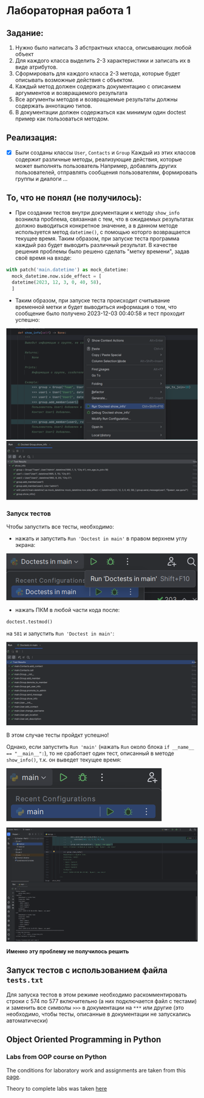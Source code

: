 # Лабораторная работа 1
## Задание:
1) Нужно было написать 3 абстрактных класса, описывающих любой объект
2) Для каждого класса выделить 2-3 характеристики и записать их в виде атрибутов.
3) Сформировать для каждого класса 2-3 метода, которые будет описывать возможные действия с объектом.
4) Каждый метод должен содержать документацию с описанием аргумментов и возвращаемого результата
5) Все аргументы методов и возвращаемые результаты должны содержать аннотацию типов.
6) В документации должен содержаться как минимум один doctest пример как пользоваться методом.

## Реализация:
- [x] Были созданы классы ```User```, ```Contacts``` и ```Group```
Каждый из этих классов содержит различные методы, реализующие действия, которые может выполнять пользователь
Например, добавлять других пользователей, отправлять сообщения пользователям, формировать группы и диалоги ...

## То, что не понял (не получилось):
- При создании тестов внутри документации к методу ```show_info``` возникла проблема, связанная с тем, что в ожидаемых результатах должно выводиться конкретное значение, а в данном методе используется метод ```datetime()```, с помощью которго возвращается текущее время. Таким образом, при запуске теста программа каждый раз будет выводить различный результат. В качестве решения проблемы было решено сделать "метку времени", задав своё время на входе:

```python
with patch('main.datetime') as mock_datetime:
  mock_datetime.now.side_effect = [
  datetime(2023, 12, 3, 0, 40, 58),
  ]
```

- Таким образом, при запуске теста происходит считывание временной метки и будет выводиться информация о том, что сообщение было получено 2023-12-03 00:40:58 и тест проходит успешно:

![Test show_info()](https://github.com/MatNepo/PythonCourseOOP/blob/Lab1/Screenshot%201.png)
![Test show_info()](https://github.com/MatNepo/PythonCourseOOP/blob/Lab1/Screenshot%202.png)

### Запуск тестов

Чтобы запустить все тесты, необходимо:
- нажать и запустить ```Run 'Doctest in main'``` в правом верхнем углу экрана:

![Test show_info()](https://github.com/MatNepo/PythonCourseOOP/blob/Lab1/Screenshot%203.png)

- нажать ПКМ в любой части кода после:
```python
doctest.testmod()
```
на ```581``` и запустить ```Run 'Doctest in main'```:

![Test show_info()](https://github.com/MatNepo/PythonCourseOOP/blob/Lab1/Screenshot%204.png)

В этом случае тесты пройдкт успешно!

Однако, если запустить ```Run 'main'``` (нажать ```Run``` около блока ```if __name__ == "__main__":```), то не сработает один тест, описанный в методе ```show_info()```, т.к. он выведет текущее время:

![Test show_info()](https://github.com/MatNepo/PythonCourseOOP/blob/Lab1/Screenshot%205.png)

![Test show_info()](https://github.com/MatNepo/PythonCourseOOP/blob/Lab1/Screenshot%206.png)


**Именно эту проблему не получилось решить**


## Запуск тестов c использованием файла ```tests.txt```

Для запуска тестов в этом режиме необходимо раскомментировать строки с 574 по 577 включительно (а них подключается файл с тестами) и заменить все символы ```>>>``` в документации на ```***``` или другие (это необходимо, чтобы тесты, описанные в документации не запускались автоматически)

## Object Oriented Programming in Python

### Labs from OOP course on Python

The conditions for laboratory work and assignments are taken from this [page](https://github.com/hse-labs/DD-PY2-labs).

Theory to complete labs was taken [here](https://colab.research.google.com/drive/1eQ-8lG0b-eunGyUmM_XLKYsRA9_V0CO3?usp=sharing)

